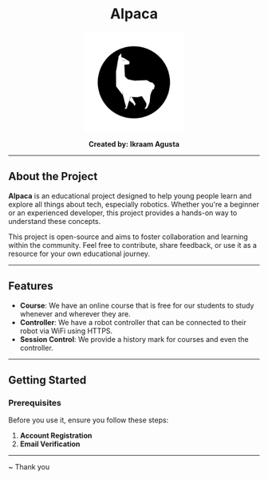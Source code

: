 <h1 align="center">Alpaca</h1>

<p align="center">
  <img src="public/img/logo.png" alt="Logo" width="200"/>
</p>

<p align="center">
  <strong>Created by: Ikraam Agusta</strong>
</p>

---

## About the Project

**Alpaca** is an educational project designed to help young people learn and explore all things about tech, especially robotics. Whether you're a beginner or an experienced developer, this project provides a hands-on way to understand these concepts.

This project is open-source and aims to foster collaboration and learning within the community. Feel free to contribute, share feedback, or use it as a resource for your own educational journey.

---

## Features

- **Course**: We have an online course that is free for our students to study whenever and wherever they are.
- **Controller**: We have a robot controller that can be connected to their robot via WiFi using HTTPS.
- **Session Control**: We provide a history mark for courses and even the controller.

---

## Getting Started

### Prerequisites

Before you use it, ensure you follow these steps:

1. **Account Registration**
2. **Email Verification**

---

~ Thank you